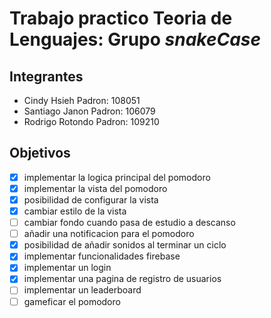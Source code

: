 # Trabajo practico Teoria de Lenguajes: Grupo *snakeCase*

## Integrantes
- Cindy Hsieh     Padron: 108051
- Santiago Janon     Padron: 106079
- Rodrigo Rotondo     Padron: 109210

## Objetivos
- [x] implementar la logica principal del pomodoro
- [x] implementar la vista del pomodoro
- [x] posibilidad de configurar la vista
- [x] cambiar estilo de la vista
- [ ] cambiar fondo cuando pasa de estudio a descanso
- [ ] añadir una notificacion para el pomodoro
- [x] posibilidad de añadir sonidos al terminar un ciclo
- [x] implementar funcionalidades firebase
- [x] implementar un login
- [x] implementar una pagina de registro de usuarios
- [ ] implementar un leaderboard
- [ ] gameficar el pomodoro
